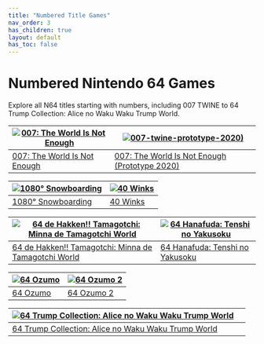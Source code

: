 ```yaml
---
title: "Numbered Title Games"
nav_order: 3
has_children: true
layout: default
has_toc: false
---
```


# Numbered Nintendo 64 Games

Explore all N64 titles starting with numbers, including 007 TWINE to 64 Trump Collection: Alice no Waku Waku Trump World.

| [![007: The World Is Not Enough](https://www.n64gamespedia.com/wp-content/uploads/2024/01/The_World_Is_Not_Enough_Coverart1.png)](007-the-world-is-not-enough) | [![007-twine-prototype-2020)](https://www.project64-legacy.com/data/uploads/RDX/TWINE_%28Prototype_2020_Release%29.png)](007-the-world-is-not-enough-prototype-2020) |
|---|---|
| [007: The World Is Not Enough](007-the-world-is-not-enough) | [007: The World Is Not Enough (Prototype 2020)](007-twine-prototype-2020) |

| [![1080° Snowboarding](https://www.n64gamespedia.com/wp-content/uploads/2024/01/1080_Snowboarding_Coverart1.png)](1080-snowboarding) | [![40 Winks](https://www.n64gamespedia.com/wp-content/uploads/2024/01/40_Winks_Coverart1.png)](40-winks) |
|---|---|
| [1080° Snowboarding](1080-snowboarding) | [40 Winks](40-winks) |

| [![64 de Hakken!! Tamagotchi: Minna de Tamagotchi World](https://www.n64gamespedia.com/wp-content/uploads/2024/01/64_de_Hakken_Tamagotchi_Coverart1.png)](64-de-hakken-tamagotchi) | [![64 Hanafuda: Tenshi no Yakusoku](https://www.n64gamespedia.com/wp-content/uploads/2024/01/64_Hanafuda_Coverart1.png)](64-hanafuda) |
|---|---|
| [64 de Hakken!! Tamagotchi: Minna de Tamagotchi World](64-de-hakken-tamagotchi) | [64 Hanafuda: Tenshi no Yakusoku](64-hanafuda) |

| [![64 Ozumo](https://www.n64gamespedia.com/wp-content/uploads/2024/01/64_Ozumo_Coverart1.png)](64-ozumo) | [![64 Ozumo 2](https://www.n64gamespedia.com/wp-content/uploads/2024/01/64_Ozumo_2_Coverart1.png)](64-ozumo-2) |
|---|---|
| [64 Ozumo](64-ozumo) | [64 Ozumo 2](64-ozumo-2) |

| [![64 Trump Collection: Alice no Waku Waku Trump World](https://www.n64gamespedia.com/wp-content/uploads/2024/01/64_Trump_Collection_Coverart1.png)](64-trump-collection) |  |
|---|---|
| [64 Trump Collection: Alice no Waku Waku Trump World](64-trump-collection) |  |


